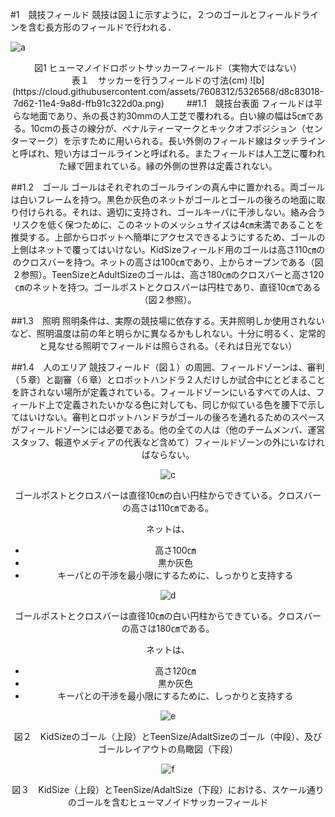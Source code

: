 #1　競技フィールド
競技は図１に示すように，２つのゴールとフィールドラインを含む長方形のフィールドで行われる．

![a](https://cloud.githubusercontent.com/assets/7608312/5326551/1ce69060-7d62-11e4-9f2a-5767f7372aa7.png)

<div style="text-align: center">図1 ヒューマノイドロボットサッカーフィールド（実物大ではない）</div>

<div style="text-align: center">表１　サッカーを行うフィールドの寸法(cm)
![b](https://cloud.githubusercontent.com/assets/7608312/5326568/d8c83018-7d62-11e4-9a8d-ffb91c322d0a.png)
　　
##1.1　競技台表面
フィールドは平らな地面であり、糸の長さ約30mmの人工芝で覆われる。白い線の幅は5㎝である。10cmの長さの線分が、ペナルティーマークとキックオフポジション（センターマーク）を示すために用いられる。長い外側のフィールド線はタッチラインと呼ばれ、短い方はゴールラインと呼ばれる。またフィールドは人工芝に覆われた縁で囲まれている。縁の外側の世界は定義されない。

##1.2　ゴール
ゴールはそれぞれのゴールラインの真ん中に置かれる。両ゴールは白いフレームを持つ。黒色か灰色のネットがゴールとゴールの後ろの地面に取り付けられる。それは、適切に支持され、ゴールキーパに干渉しない。絡み合うリスクを低く保つために、このネットのメッシュサイズは4㎝未満であることを推奨する。上部からロボットへ簡単にアクセスできるようにするため、ゴールの上側はネットで覆ってはいけない。KidSizeフィールド用のゴールは高さ110㎝ののクロスバーを持つ。ネットの高さは100㎝であり、上からオープンである（図２参照）。TeenSizeとAdultSizeのゴールは、高さ180㎝のクロスバーと高さ120㎝のネットを持つ。ゴールポストとクロスバーは円柱であり、直径10㎝である（図２参照）。

##1.3　照明
照明条件は、実際の競技場に依存する。天井照明しか使用されないなど、照明温度は前の年と明らかに異なるかもしれない。十分に明るく、定常的と見なせる照明でフィールドは照らされる。（それは日光でない）

##1.4　人のエリア
競技フィールド（図１）の周囲、フィールドゾーンは、審判（５章）と副審（６章）とロボットハンドラ２人だけしか試合中にとどまることを許されない場所が定義されている。フィールドゾーンにいるすべての人は、フィールド上で定義されたいかなる色に対しても、同じか似ている色を腰下で示してはいけない。審判とロボットハンドラがゴールの後ろを通れるためのスペースがフィールドゾーンには必要である。他の全ての人は（他のチームメンバ、運営スタッフ、報道やメディアの代表など含めて）フィールドゾーンの外にいなければならない。

![c](https://cloud.githubusercontent.com/assets/7608312/5326554/3fc00b66-7d62-11e4-99d7-344474cbaaac.png)

ゴールポストとクロスバーは直径10㎝の白い円柱からできている。クロスバーの高さは110㎝である。

ネットは、
* 高さ100㎝
* 黒か灰色
* キーパとの干渉を最小限にするために、しっかりと支持する

![d](https://cloud.githubusercontent.com/assets/7608312/5326558/5e66f282-7d62-11e4-803c-1f8d60845c82.png)

ゴールポストとクロスバーは直径10㎝の白い円柱からできている。クロスバーの高さは180㎝である。

ネットは、
* 高さ120㎝
* 黒か灰色
* キーパとの干渉を最小限にするために、しっかりと支持する

![e](https://cloud.githubusercontent.com/assets/7608312/5326561/7b0d3d56-7d62-11e4-8997-2140fd9f374f.png)

<div style="text-align: center">図２　KidSizeのゴール（上段）とTeenSize/AdaltSizeのゴール（中段）、及びゴールレイアウトの鳥瞰図（下段）

![f](https://cloud.githubusercontent.com/assets/7608312/5326563/8bfc6b1e-7d62-11e4-83ab-02616e2bda1b.png)

<div style="text-align: center">図３　KidSize（上段）とTeenSize/AdaltSize（下段）における、スケール通りのゴールを含むヒューマノイドサッカーフィールド
